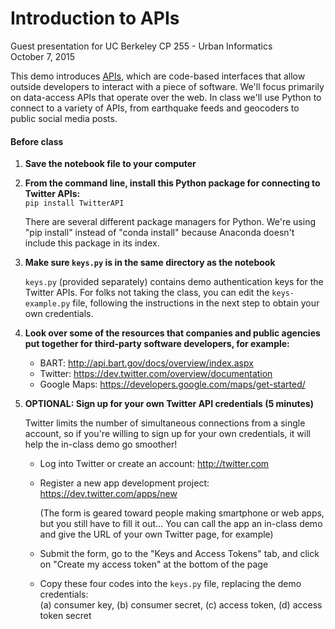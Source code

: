 # Introduction to APIs

Guest presentation for UC Berkeley CP 255 - Urban Informatics  
October 7, 2015

This demo introduces [APIs](https://en.wikipedia.org/wiki/Application_programming_interface), which are code-based interfaces that allow outside developers to interact with a piece of software. We'll focus primarily on data-access APIs that operate over the web. In class we'll use Python to connect to a variety of APIs, from earthquake feeds and geocoders to public social media posts.


#### Before class

1. **Save the notebook file to your computer**

2. **From the command line, install this Python package for connecting to Twitter APIs:**  
   `pip install TwitterAPI`  
     
   There are several different package managers for Python. We're using "pip install" instead of "conda install" because Anaconda doesn't include this package in its index. 

3. **Make sure `keys.py` is in the same directory as the notebook**  
     
   `keys.py` (provided separately) contains demo authentication keys for the Twitter APIs. For folks not taking the class, you can edit the `keys-example.py` file, following the instructions in the next step to obtain your own credentials.  

4. **Look over some of the resources that companies and public agencies put together for third-party software developers, for example:**

	* BART: http://api.bart.gov/docs/overview/index.aspx
	* Twitter: https://dev.twitter.com/overview/documentation
	* Google Maps: https://developers.google.com/maps/get-started/  
   
5. **OPTIONAL: Sign up for your own Twitter API credentials (5 minutes)**  
     
   Twitter limits the number of simultaneous connections from a single account, so if you're willing to sign up for your own credentials, it will help the in-class demo go smoother!  
     
   * Log into Twitter or create an account: http://twitter.com  
     
   * Register a new app development project: https://dev.twitter.com/apps/new  

     (The form is geared toward people making smartphone or web apps, but you still have to fill it out... You can call the app an in-class demo and give the URL of your own Twitter page, for example)  
     
   * Submit the form, go to the "Keys and Access Tokens" tab, and click on "Create my access token" at the bottom of the page  
     
   * Copy these four codes into the `keys.py` file, replacing the demo credentials:  
     (a) consumer key, (b) consumer secret, (c) access token, (d) access token secret  
